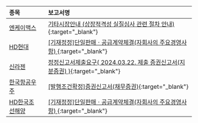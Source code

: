 | **종목** |      |**보고서명** |
| :------- | :--- |:----------- |
| [엔케이맥스](/182400/#dart) | | [기타시장안내              (상장적격성 실질심사 관련 절차 안내)](https://dart.fss.or.kr/dsaf001/main.do?rcpNo=20240405901002){:target="_blank"} |
| [HD현대](/267250/#dart) | | [[기재정정]단일판매ㆍ공급계약체결(자회사의 주요경영사항)              ](https://dart.fss.or.kr/dsaf001/main.do?rcpNo=20240405800960){:target="_blank"} |
| [신라젠](/215600/#dart) | | [정정신고서제출요구( 2024.03.22. 제출 증권신고서(지분증권) )](https://dart.fss.or.kr/dsaf001/main.do?rcpNo=20240405100014){:target="_blank"} |
| [한국항공우주](/047810/#dart) | | [[발행조건확정]증권신고서(채무증권)](https://dart.fss.or.kr/dsaf001/main.do?rcpNo=20240405003881){:target="_blank"} |
| [HD한국조선해양](/009540/#dart) | | [[기재정정]단일판매ㆍ공급계약체결(자회사의 주요경영사항)              ](https://dart.fss.or.kr/dsaf001/main.do?rcpNo=20240405800942){:target="_blank"} |